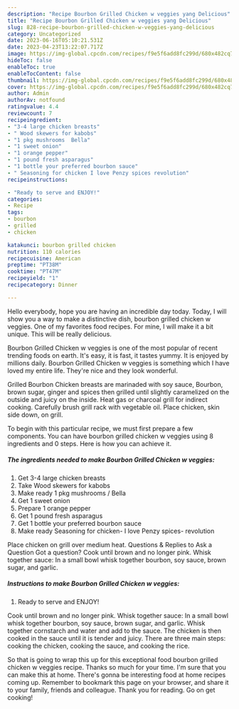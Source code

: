 ```yaml
---
description: "Recipe Bourbon Grilled Chicken w veggies yang Delicious"
title: "Recipe Bourbon Grilled Chicken w veggies yang Delicious"
slug: 828-recipe-bourbon-grilled-chicken-w-veggies-yang-delicious
category: Uncategorized
date: 2023-06-16T05:10:21.531Z
date: 2023-04-23T13:22:07.717Z
image: https://img-global.cpcdn.com/recipes/f9e5f6add8fc299d/680x482cq70/bourbon-grilled-chicken-w-veggies-recipe-main-photo.jpg
hideToc: false
enableToc: true
enableTocContent: false
thumbnail: https://img-global.cpcdn.com/recipes/f9e5f6add8fc299d/680x482cq70/bourbon-grilled-chicken-w-veggies-recipe-main-photo.jpg
cover: https://img-global.cpcdn.com/recipes/f9e5f6add8fc299d/680x482cq70/bourbon-grilled-chicken-w-veggies-recipe-main-photo.jpg
author: Admin
authorAv: notfound
ratingvalue: 4.4
reviewcount: 7
recipeingredient:
- "3-4 large chicken breasts"
- " Wood skewers for kabobs"
- "1 pkg mushrooms  Bella"
- "1 sweet onion"
- "1 orange pepper"
- "1 pound fresh asparagus"
- "1 bottle your preferred bourbon sauce"
- " Seasoning for chicken I love Penzy spices revolution"
recipeinstructions:

- "Ready to serve and ENJOY!"
categories:
- Recipe
tags:
- bourbon
- grilled
- chicken

katakunci: bourbon grilled chicken 
nutrition: 110 calories
recipecuisine: American
preptime: "PT38M"
cooktime: "PT47M"
recipeyield: "1"
recipecategory: Dinner

---
```



Hello everybody, hope you are having an incredible day today. Today, I will show you a way to make a distinctive dish, bourbon grilled chicken w veggies. One of my favorites food recipes. For mine, I will make it a bit unique. This will be really delicious.

Bourbon Grilled Chicken w veggies is one of the most popular of recent trending foods on earth. It's easy, it is fast, it tastes yummy. It is enjoyed by millions daily. Bourbon Grilled Chicken w veggies is something which I have loved my entire life. They're nice and they look wonderful.

Grilled Bourbon Chicken breasts are marinaded with soy sauce, Bourbon, brown sugar, ginger and spices then grilled until slightly caramelized on the outside and juicy on the inside. Heat gas or charcoal grill for indirect cooking. Carefully brush grill rack with vegetable oil. Place chicken, skin side down, on grill.


To begin with this particular recipe, we must first prepare a few components. You can have bourbon grilled chicken w veggies using 8 ingredients and 0 steps. Here is how you can achieve it.

<!--inarticleads1-->

##### The ingredients needed to make Bourbon Grilled Chicken w veggies:

1. Get 3-4 large chicken breasts
1. Take  Wood skewers for kabobs
1. Make ready 1 pkg mushrooms / Bella
1. Get 1 sweet onion
1. Prepare 1 orange pepper
1. Get 1 pound fresh asparagus
1. Get 1 bottle your preferred bourbon sauce
1. Make ready  Seasoning for chicken- I love Penzy spices- revolution


Place chicken on grill over medium heat. Questions &amp; Replies to Ask a Question Got a question? Cook until brown and no longer pink. Whisk together sauce: In a small bowl whisk together bourbon, soy sauce, brown sugar, and garlic. 

<!--inarticleads2-->

##### Instructions to make Bourbon Grilled Chicken w veggies:


1. Ready to serve and ENJOY!

Cook until brown and no longer pink. Whisk together sauce: In a small bowl whisk together bourbon, soy sauce, brown sugar, and garlic. Whisk together cornstarch and water and add to the sauce. The chicken is then cooked in the sauce until it is tender and juicy. There are three main steps: cooking the chicken, cooking the sauce, and cooking the rice. 

So that is going to wrap this up for this exceptional food bourbon grilled chicken w veggies recipe. Thanks so much for your time. I'm sure that you can make this at home. There's gonna be interesting food at home recipes coming up. Remember to bookmark this page on your browser, and share it to your family, friends and colleague. Thank you for reading. Go on get cooking!
